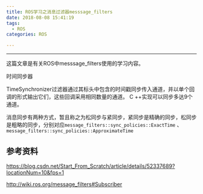 ```yaml
---
title: ROS学习之消息过滤器messsage_filters
date: 2018-08-08 15:41:19
tags:
  - ROS
categories: ROS

---
```


-----

这篇文章是有关ROS中messsage_filters使用的学习内容。

<!--more-->



时间同步器

TimeSynchronizer过滤器通过其标头中包含的时间戳同步传入通道，并以单个回调的形式输出它们，这些回调采用相同数量的通道。 C ++实现可以同步多达9个通道。

消息同步有两种方式，暂且称之为松同步与紧同步，紧同步是精确的同步，松同步是粗略的同步，分别对应`message_filters::sync_policies::ExactTime` 、`message_filters::sync_policies::ApproximateTime`

## 参考资料

 https://blog.csdn.net/Start_From_Scratch/article/details/52337689?locationNum=10&fps=1

http://wiki.ros.org/message_filters#Subscriber